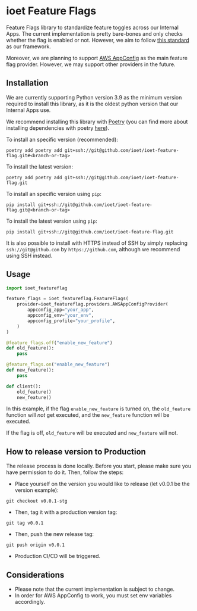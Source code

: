 # ioet Feature Flags

Feature Flags library to standardize feature toggles across our Internal Apps.
The current implementation is pretty bare-bones and only checks whether the flag is enabled or not.
However, we aim to follow [this standard](https://martinfowler.com/articles/feature-toggles.html) as our framework.

Moreover, we are planning to support [AWS AppConfig](https://docs.aws.amazon.com/appconfig/latest/userguide/what-is-appconfig.html) as the main feature flag provider. However, we may support other providers in the future.


## Installation
We are currently supporting Python version 3.9 as the minimum version required to install this library, as it is the oldest python version that our Internal Apps use.

We recommend installing this library with [Poetry](https://python-poetry.org/) (you can find more about installing dependencies with poetry [here](https://python-poetry.org/docs/cli/#add)).

To install an specific version (recommended):
```
poetry add poetry add git+ssh://git@github.com/ioet/ioet-feature-flag.git#<branch-or-tag>
```

To install the latest version:
```shell
poetry add poetry add git+ssh://git@github.com/ioet/ioet-feature-flag.git
```

To install an specific version using `pip`:
```
pip install git+ssh://git@github.com/ioet/ioet-feature-flag.git@<branch-or-tag>
```

To install the latest version using `pip`:
```
pip install git+ssh://git@github.com/ioet/ioet-feature-flag.git
```

It is also possible to install with HTTPS instead of SSH by simply replacing `ssh://git@github.com` by `https://github.com`, although we recommend using SSH instead.


## Usage

```python
import ioet_featureflag

feature_flags = ioet_featureflag.FeatureFlags(
    provider=ioet_featureflag.providers.AWSAppConfigProvider(
        appconfig_app="your_app",
        appconfig_env="your_env",
        appconfig_profile="your_profile",
    )
)

@feature_flags.off("enable_new_feature")
def old_feature():
    pass

@feature_flags.on("enable_new_feature")
def new_feature():
    pass

def client():
    old_feature()
    new_feature()
```

In this example, if the flag `enable_new_feature` is turned on, the `old_feature` function will _not_ get executed, and the `new_feature` function will be executed.

If the flag is off, `old_feature` will be executed and `new_feature` will not.


## How to release version to Production
The release process is done locally. Before you start, please make sure you have permission to
do it. Then, follow the steps:
- Place yourself on the version you would like to release (let v0.0.1 be the version example):

```
git checkout v0.0.1-stg
```

- Then, tag it with a production version tag:

```
git tag v0.0.1
```

- Then, push the new release tag:

```
git push origin v0.0.1
```

- Production CI/CD will be triggered.

## Considerations
- Please note that the current implementation is subject to change.
- In order for AWS AppConfig to work, you must set env variables accordingly.
